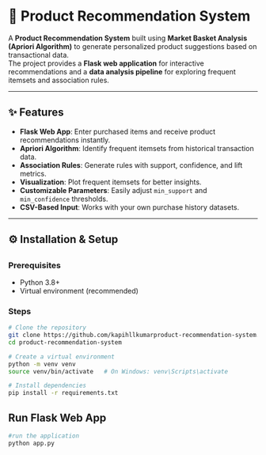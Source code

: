 # 🛒 Product Recommendation System

A **Product Recommendation System** built using **Market Basket Analysis (Apriori Algorithm)** to generate personalized product suggestions based on transactional data.  
The project provides a **Flask web application** for interactive recommendations and a **data analysis pipeline** for exploring frequent itemsets and association rules.

---

## ✨ Features
- **Flask Web App**: Enter purchased items and receive product recommendations instantly.  
- **Apriori Algorithm**: Identify frequent itemsets from historical transaction data.  
- **Association Rules**: Generate rules with support, confidence, and lift metrics.  
- **Visualization**: Plot frequent itemsets for better insights.  
- **Customizable Parameters**: Easily adjust `min_support` and `min_confidence` thresholds.  
- **CSV-Based Input**: Works with your own purchase history datasets.  

---

## ⚙️ Installation & Setup

##
### Prerequisites
- Python 3.8+  
- Virtual environment (recommended)

### Steps
```bash
# Clone the repository
git clone https://github.com/kapihllkumarproduct-recommendation-system.git
cd product-recommendation-system

# Create a virtual environment
python -m venv venv
source venv/bin/activate   # On Windows: venv\Scripts\activate

# Install dependencies
pip install -r requirements.txt
```
## Run Flask Web App
```bash
#run the application
python app.py
